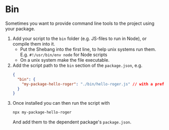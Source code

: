 # Bin

Sometimes you want to provide command line tools to the project using your package.

1. Add your script to the `bin` folder (e.g. JS-files to run in Node), or compile them into it.
    * Put the Shebang into the first line, to help unix systems run them. E.g. `#!/usr/bin/env node` for Node scripts
    * On a unix system make the file executable.
1. Add the script path to the `bin` section of the `package.json`, e.g.
    ```json
    {
      "bin": {
        "my-package-hello-roger": "./bin/hello-roger.js" // with a prefix you can avoid naming collisions
      }
    }
    ```
1. Once installed you can then run the script with
    ```bash
    npx my-package-hello-roger
    ```
    And add them to the dependent package's `package.json`.